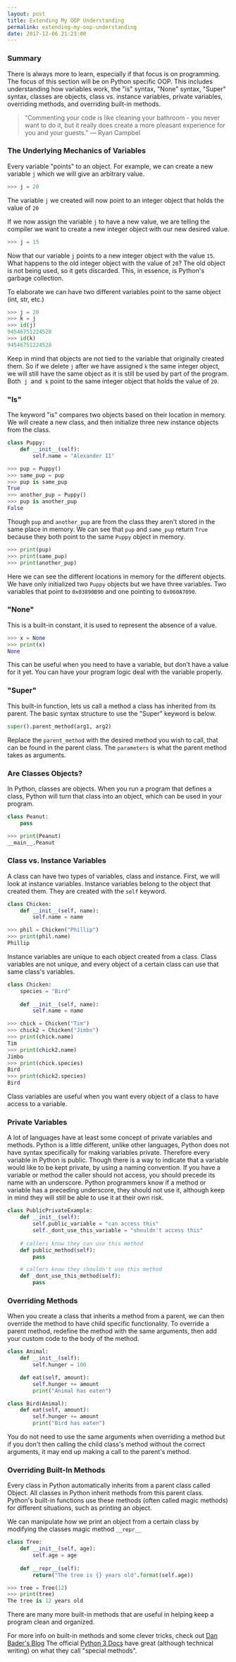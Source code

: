 ```yaml
---
layout: post
title: Extending My OOP Understanding
permalink: extending-my-oop-understanding
date: 2017-12-06 21:23:00
---
```


### Summary

There is always more to learn, especially if that focus is on programming. The focus of this section will be on Python specific OOP.
This includes understanding how variables work, the "is" syntax, "None" syntax, "Super" syntax, classes are objects, class vs. instance
variables, private variables, overriding methods, and overriding built-in methods.

>“Commenting your code is like cleaning your bathroom - you never want to do it, but it really does create a more pleasant experience for you and your guests.”
>— Ryan Campbel

### The Underlying Mechanics of Variables

Every variable "points" to an object. For example, we can create a new variable `j` which we will give an arbitrary value.

```python
>>> j = 20
```

The variable `j` we created will now point to an integer object that holds the value of `20`

If we now assign the variable `j` to have a new value, we are telling the compiler we want to create a new integer object with our new desired value.

```python
>>> j = 15
```

Now that our variable `j` points to a new integer object with the value `15`. What happens to the old integer object with the value of `20`? The old object is not being used, so it gets discarded. This, in essence, is Python's garbage collection.

To elaborate we can have two different variables point to the same object (int, str, etc.)

```python
>>> j = 20
>>> k = j
>>> id(j)
94546751224528
>>> id(k)
94546751224528
```

Keep in mind that objects are not tied to the variable that originally created them. So if we delete `j` after we have assigned `k` the
same integer object, we will still have the same object as it is still be used by part of the program. Both  `j`  and  `k` point to the same integer object that holds the value of `20`.

### "Is"

The keyword "is" compares two objects based on their location in memory. We will create a new class, and then initialize three new instance objects from the class.

```python
class Puppy:
    def __init__(self):
        self.name = "Alexander II"
```

```python
>>> pup = Puppy()
>>> same_pup = pup
>>> pup is same_pup
True
>>> another_pup = Puppy()
>>> pup is another_pup
False
```

Though `pup` and `another_pup` are from the class they aren't stored in the same place in memory. We can see that `pup` and `same_pup` return `True` because they both point to the same `Puppy` object in memory.

```python
>>> print(pup)
>>> print(same_pup)
>>> print(another_pup)
```

Here we can see the different locations in memory for the different objects. We have only initialized two `Puppy` objects but we have three variables. Two variables that point to `0x03890B90` and one pointing to `0x060A7090`.


### "None"

This is a built-in constant, it is used to represent the absence of a value.

```python
>>> x = None
>>> print(x)
None
```

This can be useful when you need to have a variable, but don't have a value for it yet. You can have your program logic deal with the variable properly.

### "Super"

This built-in function, lets us call a method a class has inherited from its parent. The basic syntax structure to use the "Super" keyword is below.

```python
super().parent_method(arg1, arg2)
```

Replace the `parent_method` with the desired method you wish to call, that can be found in the parent class. The `parameters` is what the parent method takes as arguments.

### Are Classes Objects?

In Python, classes are objects. When you run a program that defines a class, Python will turn that class into an object, which can be used in your program.

```python
class Peanut:
    pass
```
```python
>>> print(Peanut)
__main__.Peanut
```

### Class vs. Instance Variables

A class can have two types of variables, class and instance. First, we will look at instance variables. Instance variables belong to the object that created them. They are created with the `self` keyword.

```python
class Chicken:
    def __init__(self, name):
        self.name = name
```
```python
>>> phil = Chicken("Phillip")
>>> print(phil.name)
Phillip
```

Instance variables are unique to each object created from a class. Class variables are not unique, and every object of a certain class can use that same class's variables.

```python
class Chicken:
    species = "Bird"
    
    def __init__(self, name):
        self.name = name
```
```python
>>> chick = Chicken("Tim")
>>> chick2 = Chicken("Jimbo")
>>> print(chick.name)
Tim
>>> print(chick2.name)
Jimbo
>>> print(chick.species)
Bird
>>> print(chick2.species)
Bird
```

Class variables are useful when you want every object of a class to have access to a variable.

### Private Variables

A lot of languages have at least some concept of private variables and methods. Python is a little different, unlike other languages, Python does not have syntax specifically for making variables private. Therefore every variable in Python is public. Though there is a way to indicate that a variable would like to be kept private, by using a naming convention. If you have a variable or method the caller should not access, you should precede its name with an underscore. Python programmers know if a method or variable has a preceding underscore, they should not use it, although keep in mind they will still be able to use it at their own risk.

```python
class PublicPrivateExample:
    def __init__(self):
        self.public_variable = "can access this"
        self._dont_use_this_variable = "shouldn't access this"
    
    # callers know they can use this method
    def public_method(self):
        pass

    # callers know they shouldn't use this method
    def _dont_use_this_method(self):
        pass
```

### Overriding Methods

When you create a class that inherits a method from a parent, we can then override the method to have child specific functionality. To override a parent method, redefine the method with the same arguments, then add your custom code to the body of the method.

```python
class Animal:
    def __init__(self):
        self.hunger = 100

    def eat(self, amount):
        self.hunger += amount
        print("Animal has eaten")
```
```python
class Bird(Animal):
    def eat(self, amount):
        self.hunger += amount
        print("Bird has eaten")
```

You do not need to use the same arguments when overriding a method but if you don't then calling the child class's method without the correct arguments, it may end up making a call to the parent's method.

### Overriding Built-In Methods

Every class in Python automatically inherits from a parent class called Object. All classes in Python inherit methods from this parent class. Python's built-in functions use these methods (often called magic methods) for different situations, such as printing an object.

We can manipulate how we print an object from a certain class by modifying the classes magic method `__repr__`

```python
class Tree:
    def __init__(self, age):
        self.age = age
    
    def __repr__(self):
        return("The tree is {} years old".format(self.age))
```
```python
>>> tree = Tree(12)
>>> print(tree)
The tree is 12 years old
```

There are many more built-in methods that are useful in helping keep a program clean and organized.

For more info on built-in methods and some clever tricks, check out [Dan Bader's Blog](https://dbader.org/blog/python-dunder-methods)
The official [Python 3 Docs](https://docs.python.org/3/reference/datamodel.html) have great (although technical writing) on what they call "special methods".
